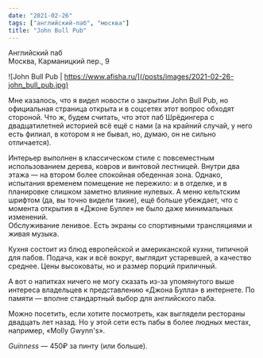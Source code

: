 ```yaml
---
date: "2021-02-26"
tags: ["английский-паб", "москва"]
title: "John Bull Pub"
---
```


Английский паб\
Москва, Карманицкий пер., 9

![John Bull Pub | https://www.afisha.ru/](/posts/images/2021-02-26-john_bull_pub.jpg)


Мне казалось, что я видел новости о закрытии John Bull Pub, но официальная страница открыта и в соцсетях этот вопрос обходят стороной. Что ж, будем считать, что этот паб Шрёдингера с двадцатилетней историей всё ещё с нами (а на крайний случай, у него есть филиал, в котором я не бывал, но, думаю, он не сильно отличается).

<!--more-->

Интерьер выполнен в классическом стиле с повсеместным использованием дерева, ковров и винтовой лестницей. Внутри два этажа — на втором более спокойная обеденная зона. Однако, испытания временем помещение не пережило: и в отделке, и в планировке слишком заметно влияние нулевых. А меню кельтским шрифтом (да, вы точно видели такие), ещё больше убеждает, что с момента открытия в «Джоне Булле» не было даже минимальных изменений.\
Обслуживание ленивое. Есть экраны со спортивными трансляциями и живая музыка. 

Кухня состоит из блюд европейской и американской кухни, типичной для пабов. Подача, как и всё вокруг, выглядит устаревшей, а качество среднее. Цены высоковаты, но и размер порций приличный.

А вот о напитках ничего не могу сказать из-за упомянутого выше интереса владельцев к представлению «Джона Булла» в интернете. По памяти — вполне стандартный выбор для английского паба.

Можно посетить, если хотите посмотреть, как выглядели рестораны двадцать лет назад. Но у этой сети есть пабы в более людных местах, например, «Molly Gwynn's».


_Guinness_ — 450₽ за пинту (или больше).